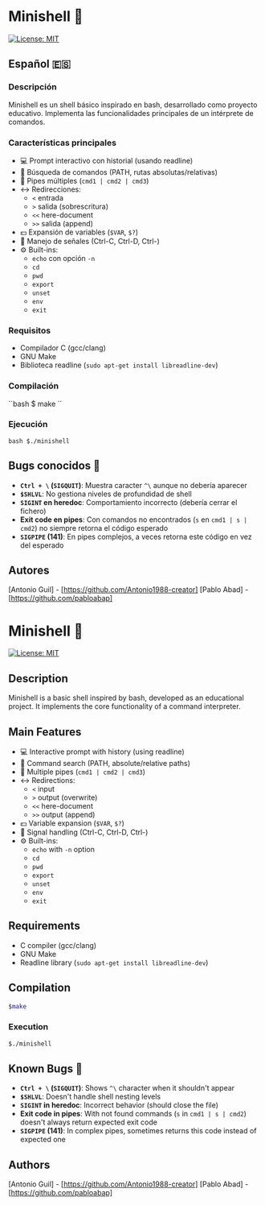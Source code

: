 # Minishell :shell:

[![License: MIT](https://img.shields.io/badge/License-MIT-yellow.svg)](https://opensource.org/licenses/MIT)

## Español :es:

### Descripción
Minishell es un shell básico inspirado en bash, desarrollado como proyecto educativo. Implementa las funcionalidades principales de un intérprete de comandos.

### Características principales
- :computer: Prompt interactivo con historial (usando readline)
- :mag_right: Búsqueda de comandos (PATH, rutas absolutas/relativas)
- :arrows_counterclockwise: Pipes múltiples (`cmd1 | cmd2 | cmd3`)
- :left_right_arrow: Redirecciones:
  - `<` entrada
  - `>` salida (sobrescritura)
  - `<<` here-document
  - `>>` salida (append)
- :dollar: Expansión de variables (`$VAR`, `$?`)
- :signal_strength: Manejo de señales (Ctrl-C, Ctrl-D, Ctrl-\)
- :gear: Built-ins:
  - `echo` con opción `-n`
  - `cd`
  - `pwd`
  - `export`
  - `unset`
  - `env`
  - `exit`

### Requisitos
- Compilador C (gcc/clang)
- GNU Make
- Biblioteca readline (`sudo apt-get install libreadline-dev`)

### Compilación
``bash
$ make
´´
### Ejecución
``bash
$./minishell
``

## Bugs conocidos :bug:

- **`Ctrl + \` (`SIGQUIT`)**: Muestra caracter `^\` aunque no debería aparecer
- **`$SHLVL`**: No gestiona niveles de profundidad de shell
- **`SIGINT` en heredoc**: Comportamiento incorrecto (debería cerrar el fichero)
- **Exit code en pipes**: Con comandos no encontrados (`s` en `cmd1 | s | cmd2`) no siempre retorna el código esperado
- **`SIGPIPE` (141)**: En pipes complejos, a veces retorna este código en vez del esperado

## Autores
[Antonio Guil] - [https://github.com/Antonio1988-creator]
[Pablo Abad] - [https://github.com/pabloabap]


# Minishell :shell:

[![License: MIT](https://img.shields.io/badge/License-MIT-yellow.svg)](https://opensource.org/licenses/MIT)

## Description
Minishell is a basic shell inspired by bash, developed as an educational project. It implements the core functionality of a command interpreter.

## Main Features
- :computer: Interactive prompt with history (using readline)
- :mag_right: Command search (PATH, absolute/relative paths)
- :arrows_counterclockwise: Multiple pipes (`cmd1 | cmd2 | cmd3`)
- :left_right_arrow: Redirections:
  - `<` input
  - `>` output (overwrite)
  - `<<` here-document
  - `>>` output (append)
- :dollar: Variable expansion (`$VAR`, `$?`)
- :signal_strength: Signal handling (Ctrl-C, Ctrl-D, Ctrl-\)
- :gear: Built-ins:
  - `echo` with `-n` option
  - `cd`
  - `pwd`
  - `export`
  - `unset`
  - `env`
  - `exit`

## Requirements
- C compiler (gcc/clang)
- GNU Make
- Readline library (`sudo apt-get install libreadline-dev`)

## Compilation
```bash
$make
```
### Execution
```bash
$./minishell
```
## Known Bugs :bug:

- **`Ctrl + \` (`SIGQUIT`)**: Shows `^\` character when it shouldn't appear
- **`$SHLVL`**: Doesn't handle shell nesting levels  
- **`SIGINT` in heredoc**: Incorrect behavior (should close the file)
- **Exit code in pipes**: With not found commands (`s` in `cmd1 | s | cmd2`) doesn't always return expected exit code
- **`SIGPIPE` (141)**: In complex pipes, sometimes returns this code instead of expected one

## Authors
[Antonio Guil] - [https://github.com/Antonio1988-creator]
[Pablo Abad] - [https://github.com/pabloabap]
